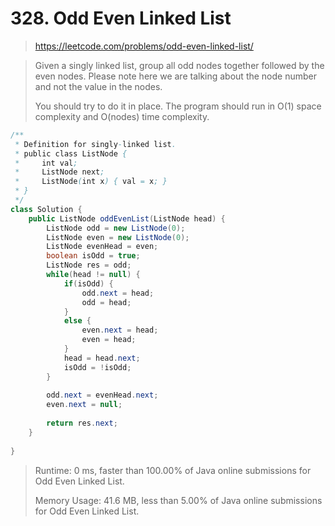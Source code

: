 # 328. Odd Even Linked List

> https://leetcode.com/problems/odd-even-linked-list/

> Given a singly linked list, group all odd nodes together followed by the even nodes. Please note here we are talking about the node number and not the value in the nodes.
>
> You should try to do it in place. The program should run in O(1) space complexity and O(nodes) time complexity.

```java
/**
 * Definition for singly-linked list.
 * public class ListNode {
 *     int val;
 *     ListNode next;
 *     ListNode(int x) { val = x; }
 * }
 */
class Solution {
    public ListNode oddEvenList(ListNode head) {
        ListNode odd = new ListNode(0);
        ListNode even = new ListNode(0);
        ListNode evenHead = even;
        boolean isOdd = true;
        ListNode res = odd;
        while(head != null) {
            if(isOdd) {
                odd.next = head;
                odd = head;
            }
            else {
                even.next = head;
                even = head;
            }
            head = head.next;
            isOdd = !isOdd;
        }
        
        odd.next = evenHead.next;
        even.next = null;
        
        return res.next;
    }
    
}
```

> Runtime: 0 ms, faster than 100.00% of Java online submissions for Odd Even Linked List.
>
> Memory Usage: 41.6 MB, less than 5.00% of Java online submissions for Odd Even Linked List.
